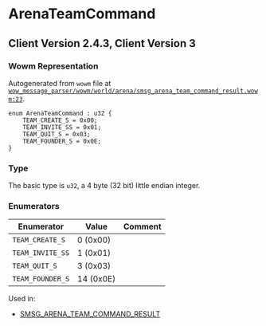 # ArenaTeamCommand

## Client Version 2.4.3, Client Version 3

### Wowm Representation

Autogenerated from `wowm` file at [`wow_message_parser/wowm/world/arena/smsg_arena_team_command_result.wowm:23`](https://github.com/gtker/wow_messages/tree/main/wow_message_parser/wowm/world/arena/smsg_arena_team_command_result.wowm#L23).

```rust,ignore
enum ArenaTeamCommand : u32 {
    TEAM_CREATE_S = 0x00;
    TEAM_INVITE_SS = 0x01;
    TEAM_QUIT_S = 0x03;
    TEAM_FOUNDER_S = 0x0E;
}
```
### Type
The basic type is `u32`, a 4 byte (32 bit) little endian integer.
### Enumerators
| Enumerator | Value  | Comment |
| --------- | -------- | ------- |
| `TEAM_CREATE_S` | 0 (0x00) |  |
| `TEAM_INVITE_SS` | 1 (0x01) |  |
| `TEAM_QUIT_S` | 3 (0x03) |  |
| `TEAM_FOUNDER_S` | 14 (0x0E) |  |

Used in:
* [SMSG_ARENA_TEAM_COMMAND_RESULT](smsg_arena_team_command_result.md)

